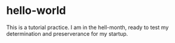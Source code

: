 # hello-world
This is a tutorial practice.
I am in the hell-month, ready to test my determination and preserverance for my startup. 
